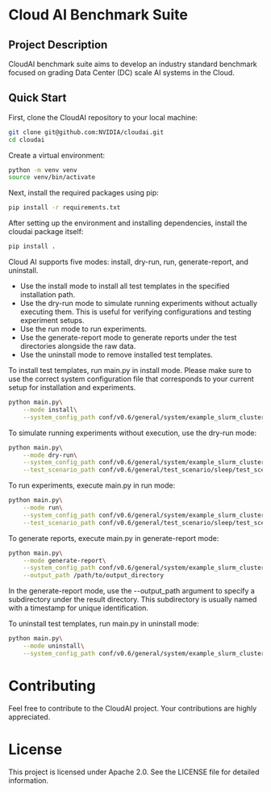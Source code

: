 # Cloud AI Benchmark Suite

## Project Description
CloudAI benchmark suite aims to develop an industry standard benchmark focused on grading Data Center (DC) scale AI systems in the Cloud.

## Quick Start
First, clone the CloudAI repository to your local machine:
```bash
git clone git@github.com:NVIDIA/cloudai.git
cd cloudai
```

Create a virtual environment:
```bash
python -m venv venv
source venv/bin/activate
```

Next, install the required packages using pip:
```bash
pip install -r requirements.txt
```

After setting up the environment and installing dependencies, install the cloudai package itself:
```bash
pip install .
```

Cloud AI supports five modes: install, dry-run, run, generate-report, and uninstall.
* Use the install mode to install all test templates in the specified installation path.
* Use the dry-run mode to simulate running experiments without actually executing them. This is useful for verifying configurations and testing experiment setups.
* Use the run mode to run experiments.
* Use the generate-report mode to generate reports under the test directories alongside the raw data.
* Use the uninstall mode to remove installed test templates.

To install test templates, run main.py in install mode.
Please make sure to use the correct system configuration file that corresponds to your current setup for installation and experiments.
```bash
python main.py\
    --mode install\
    --system_config_path conf/v0.6/general/system/example_slurm_cluster.toml
```

To simulate running experiments without execution, use the dry-run mode:
```bash
python main.py\
    --mode dry-run\
    --system_config_path conf/v0.6/general/system/example_slurm_cluster.toml\
    --test_scenario_path conf/v0.6/general/test_scenario/sleep/test_scenario.toml
```

To run experiments, execute main.py in run mode:
```bash
python main.py\
    --mode run\
    --system_config_path conf/v0.6/general/system/example_slurm_cluster.toml\
    --test_scenario_path conf/v0.6/general/test_scenario/sleep/test_scenario.toml
```

To generate reports, execute main.py in generate-report mode:
```bash
python main.py\
    --mode generate-report\
    --system_config_path conf/v0.6/general/system/example_slurm_cluster.toml\
    --output_path /path/to/output_directory
```
In the generate-report mode, use the --output_path argument to specify a subdirectory under the result directory.
This subdirectory is usually named with a timestamp for unique identification.

To uninstall test templates, run main.py in uninstall mode:
```bash
python main.py\
    --mode uninstall\
    --system_config_path conf/v0.6/general/system/example_slurm_cluster.toml
```

# Contributing
Feel free to contribute to the CloudAI project. Your contributions are highly appreciated.

# License
This project is licensed under Apache 2.0. See the LICENSE file for detailed information.
